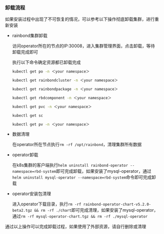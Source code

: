 ### 卸载流程

如果安装过程中出现了不可恢复的情况，可以参考以下操作彻底卸载集群，进行重新安装

- rainbond集群卸载

  访问operator所在的节点的IP:30008，进入集群管理界面，点击卸载，等待卸载完成即可

  执行以下命令确定资源都已卸载完成

  ```bash
  kubectl get po -n ＜your namespace＞
  
  kubectl get rainbondcluster -n ＜your namespace＞
  
  kubectl get rainbondpackage -n ＜your namespace＞
  
  kubectl get rbdcomponent -n ＜your namespace＞
  
  kubectl get pvc -n ＜your namespace＞
  
  kubectl get sc
  
  kubectl get pv -n ＜your namespace＞
  ```

- 数据清理

  在operator所在节点执行```rm -rf /opt/rainbond```，清理集群所有数据

- operator卸载

  在k8s集群的客户端执行```helm uninstall rainbond-operator --namespace=rbd-system```即可完成卸载，如果安装了mysql-operator，通过```helm uninstall mysql-operator --namespace=rbd-system```命令即可完成卸载

- operator安装包清理

  进入operator下载目录，执行```rm -rf rainbond-operator-chart-v5.2.0-beta2.tgz && rm -rf ./chart```即可完成清理，如果安装了mysql-operator，通过```rm -rf mysql-operator-chart.tgz && rm -rf ./mysql-operator```

通过以上操作可以完成卸载过程，如果使用了外部资源，请自行删除或清理